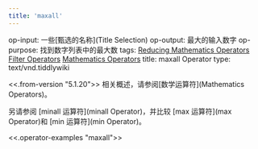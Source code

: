 ```yaml
---
title: 'maxall'
---
```


op-input: 一些[甄选的名称](Title Selection)
op-output: 最大的输入数字
op-purpose: 找到数字列表中的最大数
tags: [Reducing Mathematics Operators](#Reducing%20Mathematics%20Operators) [Filter Operators](#Filter%20Operators) [Mathematics Operators](#Mathematics%20Operators)
title: maxall Operator
type: text/vnd.tiddlywiki

<<.from-version "5.1.20">> 相关概述，请参阅[数学运算符](Mathematics Operators)。

另请参阅 [minall 运算符](minall Operator)，并比较 [max 运算符](max Operator)和 [min 运算符](min Operator)。

<<.operator-examples "maxall">>
